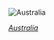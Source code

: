
![Australia](https://www.gstatic.com/prettyearth/assets/full/2401.jpg)

*[Australia](https://www.google.com/maps/@-30.602283,138.360754,14z/data=!3m1!1e3)*
